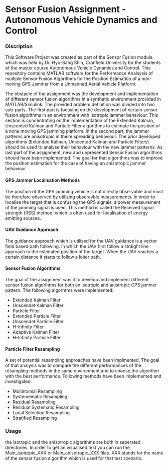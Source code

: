 # Sensor Fusion Assignment - Autonomous Vehicle Dynamics and Control


### Discription
This Software Project was created as part of the Sensor Fusion module which was held by Dr. Hyo-Sang Shin, Cranfield University for the students of the master course Autonomous Vehicle Dynamics and Control. This repository contains MATLAB software for the Performance Analsysis of multiple Sensor Fusion Algorithms for the Position Estimation of a non-moving GPS Jammer from a Unmanned Aerial Vehicle Platform. 

The obstacle of the assignment was the development and implementation of different sensor fusion algorithms in a synthetic environment provided in MATLAB/Simulink. The provided problem definition was divided into two sub-parts. The first part is focusing on the development of certain sensor fusion algorithms in an environment with isotropic jammer behaviour. This section is concentrating on the implementation of the Extended Kalman, Unscented Kalman and Particle Filter algorithms to estimate the position of a none moving GPS jamming platform. In the second part, the jammer patterns are anisotropic in theire spreading
behaviour. The prior developed algorithms (Extended Kalman, Unscented Kalman and Particle Filters) should be used to analyse their behaviour with the new jammer patterns. As last part of the assignment, new abd unpresented Sensor Fusion algorithms should have been implemented. The goal for that algorithms was to improve the position estimation for the case of having an anisotropic jammer behaviour

#### GPS Jammer Localisation Methods

The position of the GPS jamming vehicle is not directly observable and must be therefore observed by utilizing obseravble measurements. In order to localise the target that is confusing the GPS signals, a power measurement of the jamming signal is used. This method is called the Received signal strength (RSS) method, which is often used for localisation of energy emitting sources.

#### UAV Guidance Approach

The guidance approach which is utilised for the UAV guidance is a vector field based path following. In which the UAV first follow a straight line approach to the estimated position of the target. When the UAV reaches a certain distance it starts to follow a loiter path.


#### Sensor Fusion Algorithms

The goal of the assignment was it to develop and implement different sensor fusion algorihtms for both an isotropic and anistropic GPS jammer pattern. The following algorhtms were implemented:
* Extended Kalman Filter
* Unscendet Kalman Filter
* Particle Filter
* Extended Particle Filter
* Unscendet Particle Filter
* H-Infinity Filter
* Adaptive Kalman Filter
* H-Infinity Particle Filter


#### Particle Filter Resampling

A set of potential resampling approaches have been implmented. The goal of that analysis was to compare the different performances of the resampling methods in the same environment and to choose the algorithm with the best performance. Following methods have been implemented and investigated:

* Multinomial Resampling
* Systemematic Resampling
* Residual Resampling
* Residual Systematic Resampling
* Local Selection Resampling
* Stratified Resampling 

### Usage

the isotropic and the anisotropic algorithms are both in seperated directories. In order to get an visualised test you can run the Main_isotropic_XXX or Main_anisotropic_XXX files. XXX stands for the name of the sensor fusion algorithm which is used for that test scenario.

